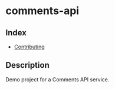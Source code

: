 # comments-api

## Index

- [Contributing](./docs/CONTRIBUTING.md)


## Description

Demo project for a Comments API service.

